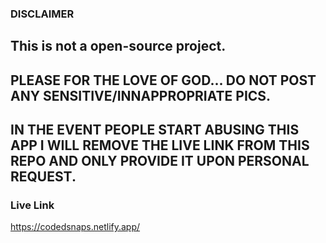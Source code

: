 ### DISCLAIMER

## This is not a open-source project.

## PLEASE FOR THE LOVE OF GOD... DO NOT POST ANY SENSITIVE/INNAPPROPRIATE PICS.

## IN THE EVENT PEOPLE START ABUSING THIS APP I WILL REMOVE THE LIVE LINK FROM THIS REPO AND ONLY PROVIDE IT UPON PERSONAL REQUEST.

### Live Link

https://codedsnaps.netlify.app/